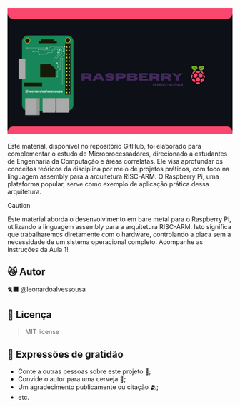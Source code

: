 ![Texto Alternativo](https://raw.githubusercontent.com/leonardoalvessousa/RaspAsmBareMetal/refs/heads/main/rpiIMG.jpg)

Este material, disponível no repositório GitHub, foi elaborado para complementar o estudo de Microprocessadores, direcionado a estudantes de Engenharia da Computação e áreas correlatas. Ele visa aprofundar os conceitos teóricos da disciplina por meio de projetos práticos, com foco na linguagem assembly para a arquitetura RISC-ARM. O Raspberry Pi, uma plataforma popular, serve como exemplo de aplicação prática dessa arquitetura.

> [!CAUTION]
> Este material aborda o desenvolvimento em bare metal para o Raspberry Pi, utilizando a linguagem assembly para a arquitetura RISC-ARM. Isto significa que trabalharemos diretamente com o hardware, controlando a placa sem a necessidade de um sistema operacional completo. Acompanhe as instruções da Aula 1!

## 😼 Autor

 🐈‍⬛ @leonardoalvessousa

## 📄 Licença

   >MIT license

## 🎁 Expressões de gratidão

* Conte a outras pessoas sobre este projeto 📢;
* Convide o autor para uma cerveja 🍺;
* Um agradecimento publicamente ou citação 🫂;
* etc.
